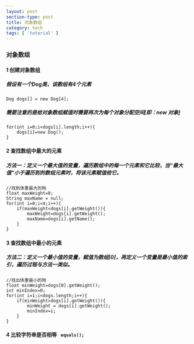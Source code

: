 ```yaml
---
layout: post
section-type: post
title: 对象数组
category: tech
tags: [ 'tutorial' ]
---
```


### 对象数组
#### 1 创建对象数组
##### 假设有一个Dog类，该数组有4个元素
```
Dog dogs[] = new Dog[4];
```

##### 需要注意的是给对象数组赋值时需要再次为每个对象分配空间[即：new 对象]
```
for(int i=0;i<dogs[i].length;i++){
	dogs[i]=new Dog();
}
```
#### 2 查找数组中最大的元素
##### 方法一：定义一个最大值的变量，遍历数组中的每一个元素和它比较，当“最大值”小于遍历到的数组元素时，将该元素赋值给它。

```
//找到体重最大的狗
float maxWeight=0;
String maxName = null;
for(int i=0;i<4;i++){
	if(maxWeight<dogs[i].getWeight()){
		maxWeight=dogs[i].getWeight();
		maxName=dogs[i].getName();
	}
}
```
#### 3 查找数组中最小的元素
##### 方法二：定义一个最小值的变量，赋值为数组[0]，再定义一个变量是最小值的索引，遍历过程与方法一类似。
```
//找出体重最小的狗
float minWeight=dogs[0].getWeight();
int minIndex=0;
for(int i=1;i<dogs.length;i++){
	if(minWeight>dogs[i].getWeight()){
		minWeight = dogs[i].getWeight();
		minIndex=i;
	}
}
```
#### 4 比较字符串是否相等   ``` equals();```

